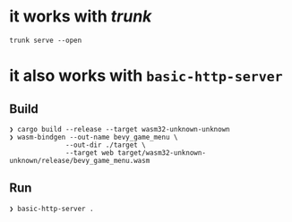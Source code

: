 # it works with _trunk_
`trunk serve --open`


# it also works with `basic-http-server`
## Build
```shell
❯ cargo build --release --target wasm32-unknown-unknown
❯ wasm-bindgen --out-name bevy_game_menu \
              --out-dir ./target \
              --target web target/wasm32-unknown-unknown/release/bevy_game_menu.wasm
```
## Run
```shell
❯ basic-http-server .
```


